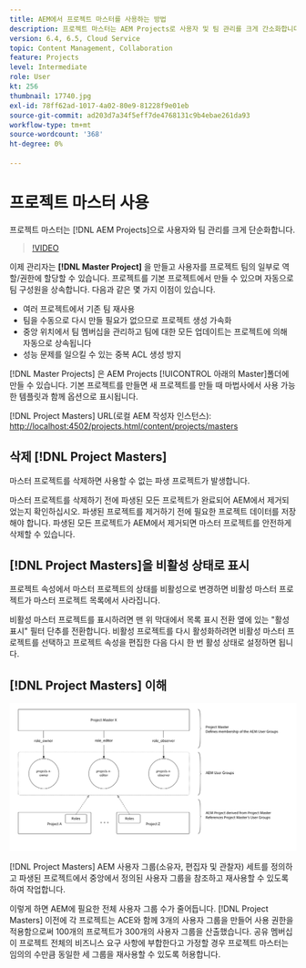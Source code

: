 ```yaml
---
title: AEM에서 프로젝트 마스터를 사용하는 방법
description: 프로젝트 마스터는 AEM Projects로 사용자 및 팀 관리를 크게 간소화합니다.
version: 6.4, 6.5, Cloud Service
topic: Content Management, Collaboration
feature: Projects
level: Intermediate
role: User
kt: 256
thumbnail: 17740.jpg
exl-id: 78ff62ad-1017-4a02-80e9-81228f9e01eb
source-git-commit: ad203d7a34f5eff7de4768131c9b4ebae261da93
workflow-type: tm+mt
source-wordcount: '368'
ht-degree: 0%

---
```


# 프로젝트 마스터 사용

프로젝트 마스터는 [!DNL AEM Projects]으로 사용자와 팀 관리를 크게 단순화합니다.

>[!VIDEO](https://video.tv.adobe.com/v/17740/?quality=12&learn=on)

이제 관리자는 **[!DNL Master Project]** 을 만들고 사용자를 프로젝트 팀의 일부로 역할/권한에 할당할 수 있습니다. 프로젝트를 기본 프로젝트에서 만들 수 있으며 자동으로 팀 구성원을 상속합니다. 다음과 같은 몇 가지 이점이 있습니다.

* 여러 프로젝트에서 기존 팀 재사용
* 팀을 수동으로 다시 만들 필요가 없으므로 프로젝트 생성 가속화
* 중앙 위치에서 팀 멤버십을 관리하고 팀에 대한 모든 업데이트는 프로젝트에 의해 자동으로 상속됩니다
* 성능 문제를 일으킬 수 있는 중복 ACL 생성 방지

[!DNL Master Projects] 은   AEM Projects [!UICONTROL  아래의 Master]폴더에 만들 수 있습니다. 기본 프로젝트를 만들면 새 프로젝트를 만들 때 마법사에서 사용 가능한 템플릿과 함께 옵션으로 표시됩니다.

[!DNL Project Masters] URL(로컬 AEM 작성자 인스턴스):  [http://localhost:4502/projects.html/content/projects/masters](http://localhost:4502/projects.html/content/projects/masters)

## 삭제 [!DNL Project Masters]

마스터 프로젝트를 삭제하면 사용할 수 없는 파생 프로젝트가 발생합니다.

마스터 프로젝트를 삭제하기 전에 파생된 모든 프로젝트가 완료되어 AEM에서 제거되었는지 확인하십시오. 파생된 프로젝트를 제거하기 전에 필요한 프로젝트 데이터를 저장해야 합니다. 파생된 모든 프로젝트가 AEM에서 제거되면 마스터 프로젝트를 안전하게 삭제할 수 있습니다.

## [!DNL Project Masters]을 비활성 상태로 표시

프로젝트 속성에서 마스터 프로젝트의 상태를 비활성으로 변경하면 비활성 마스터 프로젝트가 마스터 프로젝트 목록에서 사라집니다.

비활성 마스터 프로젝트를 표시하려면 맨 위 막대에서 목록 표시 전환 옆에 있는 &quot;활성 표시&quot; 필터 단추를 전환합니다. 비활성 프로젝트를 다시 활성화하려면 비활성 마스터 프로젝트를 선택하고 프로젝트 속성을 편집한 다음 다시 한 번 활성 상태로 설정하면 됩니다.

## [!DNL Project Masters] 이해

![프로젝트 마스터 기술 뷰](assets/use-project-masters/project-masters-architecture.png)

[!DNL Project Masters] AEM 사용자 그룹(소유자, 편집자 및 관찰자) 세트를 정의하고 파생된 프로젝트에서 중앙에서 정의된 사용자 그룹을 참조하고 재사용할 수 있도록 하여 작업합니다.

이렇게 하면 AEM에 필요한 전체 사용자 그룹 수가 줄어듭니다. [!DNL Project Masters] 이전에 각 프로젝트는 ACE와 함께 3개의 사용자 그룹을 만들어 사용 권한을 적용함으로써 100개의 프로젝트가 300개의 사용자 그룹을 산출했습니다. 공유 멤버십이 프로젝트 전체의 비즈니스 요구 사항에 부합한다고 가정할 경우 프로젝트 마스터는 임의의 수만큼 동일한 세 그룹을 재사용할 수 있도록 허용합니다.
